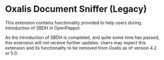 # Oxalis Document Sniffer (Legacy)

This extension contains functionality provided to help users during introduction of SBDH in OpenPeppol.

As the introduction of SBDH is completed, and quite some time has passed, this extension will not receive further updates.
Users may expect this extension and its functionality to be removed from Oxalis as of version 4.2 or 5.0.